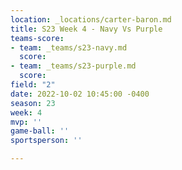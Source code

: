 ```yaml
---
location: _locations/carter-baron.md
title: S23 Week 4 - Navy Vs Purple
teams-score:
- team: _teams/s23-navy.md
  score: 
- team: _teams/s23-purple.md
  score: 
field: "2"
date: 2022-10-02 10:45:00 -0400
season: 23
week: 4
mvp: ''
game-ball: ''
sportsperson: ''

---
```

